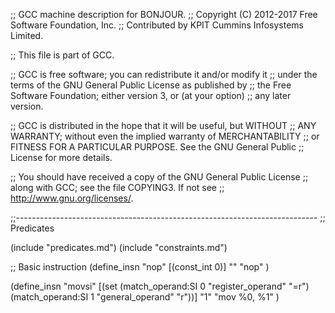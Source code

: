 ;; GCC machine description for BONJOUR.
;; Copyright (C) 2012-2017 Free Software Foundation, Inc.
;; Contributed by KPIT Cummins Infosystems Limited.

;; This file is part of GCC.

;; GCC is free software; you can redistribute it and/or modify it
;; under the terms of the GNU General Public License as published by
;; the Free Software Foundation; either version 3, or (at your option)
;; any later version.

;; GCC is distributed in the hope that it will be useful, but WITHOUT
;; ANY WARRANTY; without even the implied warranty of MERCHANTABILITY
;; or FITNESS FOR A PARTICULAR PURPOSE.  See the GNU General Public
;; License for more details.

;; You should have received a copy of the GNU General Public License
;; along with GCC; see the file COPYING3.  If not see
;; <http://www.gnu.org/licenses/>.

;;---------------------------------------------------------------------------
;; Predicates

(include "predicates.md")
(include "constraints.md")

;; Basic instruction
(define_insn "nop"
  [(const_int 0)]
  ""
  "nop"
)

(define_insn "movsi"
    [(set (match_operand:SI 0 "register_operand" "=r")
          (match_operand:SI 1 "general_operand" "r"))]
    "1"
    "mov %0, %1"
)
